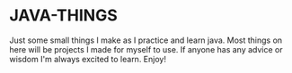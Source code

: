 # JAVA-THINGS
Just some small things I make as I practice and learn java. Most things on here will be projects I made for myself to use.
If anyone has any advice or wisdom I'm always excited to learn.
Enjoy!

